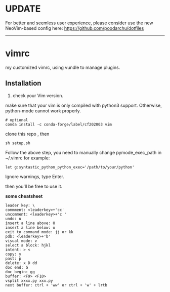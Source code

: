 # UPDATE
For better and seemless user experience, please consider use the new NeoVim-based config here:
https://github.com/poodarchu/dotfiles

-------------------------

# vimrc
my customized vimrc, using vundle to manage plugins.

## Installation

1. check your Vim version.

make sure that your vim is only compiled with python3 support. Otherwise, python-mode cannot work properly.

```shell
# optional
conda install -c conda-forge/label/cf202003 vim
```

clone this repo , then 
```shell
sh setup.sh
```

Follow the above step, you need to manually change pymode_exec_path in ~/.vimrc
for example:
```
let g:syntastic_python_python_exec='/path/to/your/python'
```

Ignore warnings, type Enter.

then you'll be free to use it.


**some cheatsheet**
```
leader key: \
commment: <leaderkey>+'cc'
uncomment: <leaderkey>+'c '
undo: u
insert a line above: O
insert a line below: o
exit to command mode: jj or kk 
pdb: <leaderkey>+'b'
visual mode: v
select a block: hjkl
intent: > <
copy: y
past: p
delete: x D dd
doc end: G
doc begin: gg
buffer: <F9> <F10>
vsplit xxxx.py xxx.py
next buffer: ctrl + 'ww' or ctrl + 'w' + lrtb
```
